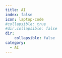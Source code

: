 ```yaml
---
title: AI
index: false
icon: laptop-code
#collapsible: true
#dir.collapsible: false
dir:
    collapsible: false
category:
  - AI
---
```

